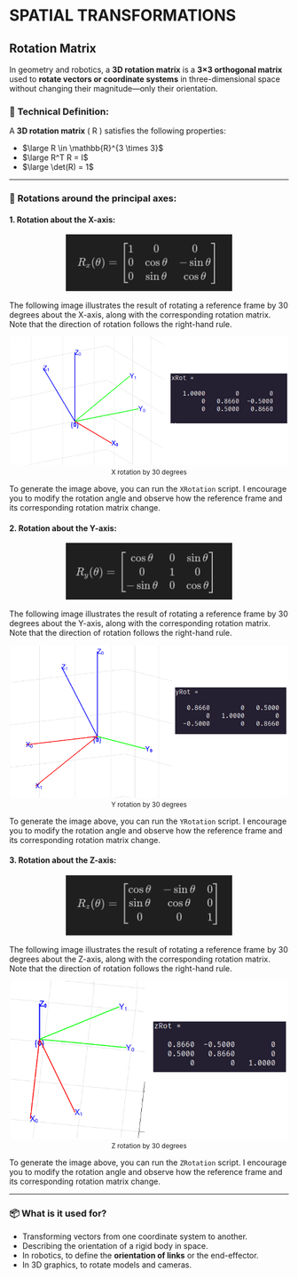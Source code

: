 # SPATIAL TRANSFORMATIONS

## Rotation Matrix

In geometry and robotics, a **3D rotation matrix** is a **3×3 orthogonal matrix** used to **rotate vectors or coordinate systems** in three-dimensional space without changing their magnitude—only their orientation.


### 🔧 **Technical Definition:**

A **3D rotation matrix** \( R \) satisfies the following properties:

- $\large R \in \mathbb{R}^{3 \times 3}$
- $\large R^T R = I$
- $\large \det(R) = 1$ 

---

### 📐 **Rotations around the principal axes:**

#### 1. Rotation about the **X-axis**:

<div align="center">
<img src="../../Images/Spatial/01_Spatial.png" width="300"/><br \>
</div>


The following image illustrates the result of rotating a reference frame by 30 degrees about the X-axis, along with the corresponding rotation matrix. Note that the direction of rotation follows the right-hand rule.

<div align="center">
<img src="../../Images/Spatial/02_Spatial.png" width="500"/><br \>
<small>X rotation by 30 degrees</small>
</div>

To generate the image above, you can run the `XRotation` script. I encourage you to modify the rotation angle and observe how the reference frame and its corresponding rotation matrix change.

#### 2. Rotation about the **Y-axis**:

<div align="center">
<img src="../../Images/Spatial/03_Spatial.png" width="300"/><br \>
</div>


The following image illustrates the result of rotating a reference frame by 30 degrees about the Y-axis, along with the corresponding rotation matrix. Note that the direction of rotation follows the right-hand rule.

<div align="center">
<img src="../../Images/Spatial/04_Spatial.png" width="500"/><br \>
<small>Y rotation by 30 degrees</small>
</div>

To generate the image above, you can run the `YRotation` script. I encourage you to modify the rotation angle and observe how the reference frame and its corresponding rotation matrix change.

#### 3. Rotation about the **Z-axis**:

<div align="center">
<img src="../../Images/Spatial/05_Spatial.png" width="300"/><br \>
</div>


The following image illustrates the result of rotating a reference frame by 30 degrees about the Z-axis, along with the corresponding rotation matrix. Note that the direction of rotation follows the right-hand rule.

<div align="center">
<img src="../../Images/Spatial/06_Spatial.png" width="500"/><br \>
<small>Z rotation by 30 degrees</small>
</div>

To generate the image above, you can run the `ZRotation` script. I encourage you to modify the rotation angle and observe how the reference frame and its corresponding rotation matrix change.



---

### 📦 **What is it used for?**

- Transforming vectors from one coordinate system to another.
- Describing the orientation of a rigid body in space.
- In robotics, to define the **orientation of links** or the end-effector.
- In 3D graphics, to rotate models and cameras.
